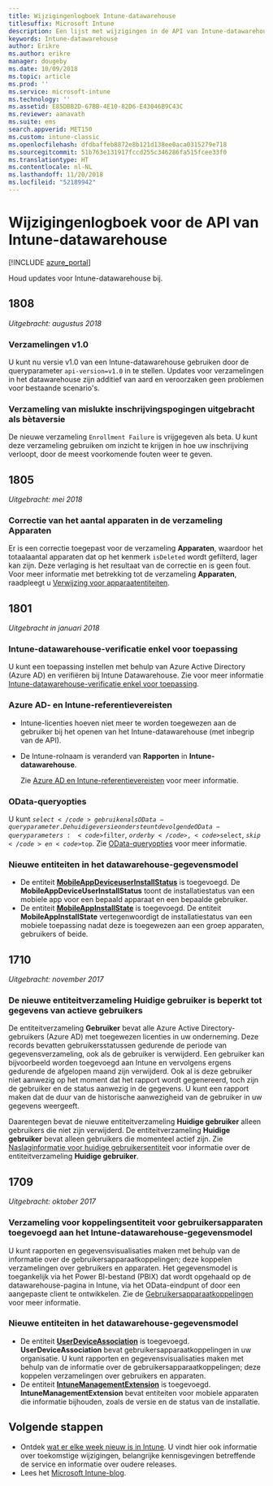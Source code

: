 ```yaml
---
title: Wijzigingenlogboek Intune-datawarehouse
titlesuffix: Microsoft Intune
description: Een lijst met wijzigingen in de API van Intune-datawarehouse.
keywords: Intune-datawarehouse
author: Erikre
ms.author: erikre
manager: dougeby
ms.date: 10/09/2018
ms.topic: article
ms.prod: ''
ms.service: microsoft-intune
ms.technology: ''
ms.assetid: E85DBB2D-67BB-4E10-82D6-E43046B9C43C
ms.reviewer: aanavath
ms.suite: ems
search.appverid: MET150
ms.custom: intune-classic
ms.openlocfilehash: dfdbaffeb8872e8b121d138ee0aca0315279e718
ms.sourcegitcommit: 51b763e131917fccd255c346286fa515fcee33f0
ms.translationtype: HT
ms.contentlocale: nl-NL
ms.lasthandoff: 11/20/2018
ms.locfileid: "52189942"
---
```

# <a name="change-log-for-the-intune-data-warehouse-api"></a>Wijzigingenlogboek voor de API van Intune-datawarehouse

[!INCLUDE [azure_portal](./includes/azure_portal.md)]

Houd updates voor Intune-datawarehouse bij.

## <a name="1808"></a>1808
_Uitgebracht: augustus 2018_

### <a name="v10-collections"></a>Verzamelingen v1.0  

U kunt nu versie v1.0 van een Intune-datawarehouse gebruiken door de queryparameter `api-version=v1.0` in te stellen. Updates voor verzamelingen in het datawarehouse zijn additief van aard en veroorzaken geen problemen voor bestaande scenario's.

### <a name="enrollment-failure-collection-released-to-beta"></a>Verzameling van mislukte inschrijvingspogingen uitgebracht als bètaversie

De nieuwe verzameling `Enrollment Failure` is vrijgegeven als beta. U kunt deze verzameling gebruiken om inzicht te krijgen in hoe uw inschrijving verloopt, door de meest voorkomende fouten weer te geven. 


## <a name="1805"></a>1805
_Uitgebracht: mei 2018_

### <a name="correction-to-device-count-in-devices-collection"></a>Correctie van het aantal apparaten in de verzameling **Apparaten** 

Er is een correctie toegepast voor de verzameling **Apparaten**, waardoor het totaalaantal apparaten dat op het kenmerk `isDeleted` wordt gefilterd, lager kan zijn. Deze verlaging is het resultaat van de correctie en is geen fout. Voor meer informatie met betrekking tot de verzameling **Apparaten**, raadpleegt u [Verwijzing voor apparaatentiteiten](reports-ref-devices.md). 


## <a name="1801"></a>1801
_Uitgebracht in januari 2018_

### <a name="intune-data-warehouse-application-only-authentication----1867540---"></a>Intune-datawarehouse-verificatie enkel voor toepassing <!-- 1867540 -->

U kunt een toepassing instellen met behulp van Azure Active Directory (Azure AD) en verifiëren bij Intune Datawarehouse. Zie voor meer informatie [Intune-datawarehouse-verificatie enkel voor toepassing](data-warehouse-app-only-auth.md).

### <a name="azure-ad-and-intune-credential-requirements----2077525---"></a>Azure AD- en Intune-referentievereisten <!-- 2077525 -->

- Intune-licenties hoeven niet meer te worden toegewezen aan de gebruiker bij het openen van het Intune-datawarehouse (met inbegrip van de API).
- De Intune-rolnaam is veranderd van **Rapporten** in **Intune-datawarehouse**. 

    Zie [Azure AD en Intune-referentievereisten](reports-api-url.md#azure-ad-and-intune-credential-requirements) voor meer informatie.

### <a name="odata-query-options----2077711---"></a>OData-queryopties <!-- 2077711 -->

U kunt <code>$select</code> gebruiken als OData-queryparameter. De huidige versie ondersteunt de volgende OData-queryparameters: <code>$filter</code>, <code>$orderby</code>, <code>$select</code>, <code>$skip</code> en <code>$top</code>. Zie [OData-queryopties](reports-api-url.md#odata-query-options) voor meer informatie.

### <a name="new-entities-in-the-in-data-warehouse-data-model----2077804---"></a>Nieuwe entiteiten in het datawarehouse-gegevensmodel <!-- 2077804 -->

 - De entiteit [**MobileAppDeviceuserInstallStatus**](reports-ref-application.md#mobileappdeviceuserinstallstatus) is toegevoegd. De **MobileAppDeviceUserInstallStatus** toont de installatiestatus van een mobiele app voor een bepaald apparaat en een bepaalde gebruiker.
 - De entiteit [**MobileAppInstallState**](reports-ref-application.md#mobileappinstallstate) is toegevoegd. De entiteit **MobileAppInstallState** vertegenwoordigt de installatiestatus van een mobiele toepassing nadat deze is toegewezen aan een groep apparaten, gebruikers of beide. 

## <a name="1710"></a>1710
_Uitgebracht: november 2017_

### <a name="a-new-entity-collection-named-current-user-is-limited-to-currently-active-user-data----1544273---"></a>De nieuwe entiteitverzameling Huidige gebruiker is beperkt tot gegevens van actieve gebruikers <!-- 1544273 -->

De entiteitverzameling **Gebruiker** bevat alle Azure Active Directory-gebruikers (Azure AD) met toegewezen licenties in uw onderneming. Deze records bevatten gebruikersstatussen gedurende de periode van gegevensverzameling, ook als de gebruiker is verwijderd. Een gebruiker kan bijvoorbeeld worden toegevoegd aan Intune en vervolgens ergens gedurende de afgelopen maand zijn verwijderd. Ook al is deze gebruiker niet aanwezig op het moment dat het rapport wordt gegenereerd, toch zijn de gebruiker en de status aanwezig in de gegevens. U kunt een rapport maken dat de duur van de historische aanwezigheid van de gebruiker in uw gegevens weergeeft.

Daarentegen bevat de nieuwe entiteitverzameling **Huidige gebruiker** alleen gebruikers die niet zijn verwijderd. De entiteitverzameling **Huidige gebruiker** bevat alleen gebruikers die momenteel actief zijn. Zie [Naslaginformatie voor huidige gebruikersentiteit](reports-ref-current-user.md) voor informatie over de entiteitverzameling **Huidige gebruiker**.

## <a name="1709"></a>1709
_Uitgebracht: oktober 2017_

### <a name="user-device-association-entity-collection-added-to-intune-data-warehouse-data-model----1187917---"></a>Verzameling voor koppelingsentiteit voor gebruikersapparaten toegevoegd aan het Intune-datawarehouse-gegevensmodel <!-- 1187917 -->

U kunt rapporten en gegevensvisualisaties maken met behulp van de informatie over de gebruikersapparaatkoppelingen; deze koppelen verzamelingen over gebruikers en apparaten. Het gegevensmodel is toegankelijk via het Power BI-bestand (PBIX) dat wordt opgehaald op de datawarehouse-pagina in Intune, via het OData-eindpunt of door een aangepaste client te ontwikkelen. Zie de [Gebruikersapparaatkoppelingen](reports-ref-user-device.md) voor meer informatie.

### <a name="new-entities-in-the-in-data-warehouse-data-model----1479526--------"></a>Nieuwe entiteiten in het datawarehouse-gegevensmodel <!-- 1479526 --><!-- -->

 - De entiteit [ **UserDeviceAssociation**](reports-ref-user-device.md) is toegevoegd. **UserDeviceAssociation** bevat gebruikersapparaatkoppelingen in uw organisatie. U kunt rapporten en gegevensvisualisaties maken met behulp van de informatie over de gebruikersapparaatkoppelingen; deze koppelen verzamelingen over gebruikers en apparaten.  
 - De entiteit [ **IntuneManagementExtension**](reports-ref-intunemanagementextension.md) is toegevoegd. **IntuneManagementExtension** bevat entiteiten voor mobiele apparaten die informatie bijhouden, zoals de versie en de status van de installatie.

## <a name="next-steps"></a>Volgende stappen
 - Ontdek [wat er elke week nieuw is in Intune](whats-new.md). U vindt hier ook informatie over toekomstige wijzigingen, belangrijke kennisgevingen betreffende de service en informatie over oudere releases.
 - Lees het [Microsoft Intune-blog](http://go.microsoft.com/fwlink/?LinkID=273882).
